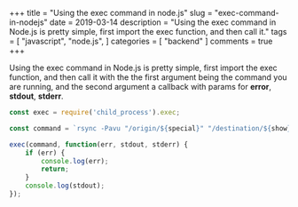 +++
title = "Using the exec command in node.js"
slug = "exec-command-in-nodejs"
date = 2019-03-14
description = "Using the exec command in Node.js is pretty simple, first import the exec function, and then call it."
tags = [ 
    "javascript", 
    "node.js", 
]
categories = [
    "backend"
]
comments = true
+++

Using the exec command in Node.js is pretty simple, first import the exec function, and then call it with the the first argument being the command you are running, and the second argument a callback with params for **error**, **stdout**, **stderr**.

```javascript
const exec = require('child_process').exec;

const command = `rsync -Pavu "/origin/${special}" "/destination/${show}/"`;

exec(command, function(err, stdout, stderr) {
    if (err) {
        console.log(err);
        return;
    }
    console.log(stdout);
});
```